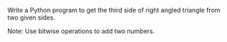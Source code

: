 Write a Python program to get the third side of right angled triangle from two given sides.

Note: Use bitwise operations to add two numbers.
